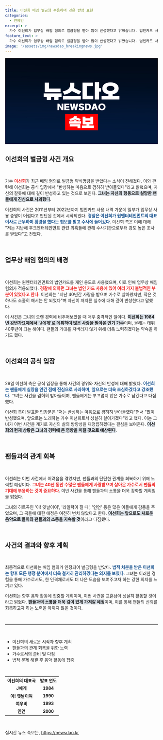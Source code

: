 ```yaml
---
title: 이선희 배임 벌금형 수용하며 깊은 반성 표현
categories:
  - 연예인
excerpt: >
  가수 이선희가 업무상 배임 혐의로 벌금형을 받아 많이 반성했다고 밝혔습니다. 법인카드 사용 내역 논란 속, 팬들에게 사과하며 앞으로의 다짐을 전한 이선희의 진솔한 입장을 확인하세요!
feature_text: >
  가수 이선희가 업무상 배임 혐의로 벌금형을 받아 많이 반성했다고 밝혔습니다. 법인카드 사용 내역 논란 속, 팬들에게 사과하며 앞으로의 다짐을 전한 이선희의 진솔한 입장을 확인하세요!
image: '/assets/img/newsdao_breakingnews.jpg'
---
```


<p><img src="/assets/img/newsdao_breakingnews.jpg" alt="pcversion 속보" /></p>

<h2 data-ke-size="size26">이선희의 벌금형 사건 개요</h2>

<p data-ke-size="size16">&nbsp;</p>

<p>가수 <b><span style="color: #ee2323;">이선희</span></b>가 최근 배임 혐의로 벌금형 약식명령을 받았다는 소식이 전해졌다. 이와 관련해 이선희는 공식 입장에서 "반성하는 마음으로 겸허히 받아들였다"라고 밝혔으며, 자신의 잘못에 대해 깊이 반성하고 있는 것으로 보인다. <b><span style="background-color: #21538527;">그녀는 자신의 행동으로 실망한 팬들에게 진심으로 사과했다</span></b>.</p>

<p>이선희의 사건은 2011년부터 2022년까지 법인카드 사용 내역 가운데 일부가 업무상 사용 증명이 어렵다고 판단된 것에서 시작되었다. <b><span style="color: #1a5490;">경찰은 이선희가 원엔터테인먼트의 대표이사로 근무하며 횡령을 했다는 첩보를 받고 수사에 들어갔다</span></b>. 이선희 측은 이에 대해 "저는 지난해 후크엔터테인먼트 관련 의혹들에 관해 수사기관으로부터 강도 높은 조사를 받았다"고 전했다.</p>

<p data-ke-size="size16">&nbsp;</p>

<h2 data-ke-size="size26">업무상 배임 혐의의 배경</h2>

<p data-ke-size="size16">&nbsp;</p>

<p>이선희는 원엔터테인먼트의 법인카드를 개인 용도로 사용했으며, 이로 인해 업무상 배임 혐의가 적용되었다. <b><span style="color: #ee2323;">경찰에 의하면 그녀는 법인 카드 사용에 있어 여러 가지 불법적인 부분이 있었다고 한다</span></b>. 이선희는 "지난 40년간 사랑을 받으며 가수로 살아왔지만, 작은 것 하나도 소홀히 해서는 안 되었다"며 자신이 저지른 실수에 대해 깊이 반성한다고 말했다.</p>

<p>이 사건은 그녀의 오랜 경력에 비추어보았을 때 매우 충격적인 일이다. <b><span style="background-color: #21538527;">이선희는 1984년 강변가요제에서 'J에게'로 데뷔하여 많은 사랑을 받아온 인기 가수</span></b>이며, 올해는 데뷔 40주년이 되는 해이다. 팬들의 기대를 저버리지 않기 위해 더욱 노력하겠다는 약속을 하기도 했다.</p>

<p data-ke-size="size16">&nbsp;</p>

<h2 data-ke-size="size26">이선희의 공식 입장</h2>

<p data-ke-size="size16">&nbsp;</p>

<p>29일 이선희 측은 공식 입장을 통해 사건의 경위와 자신의 반성에 대해 밝혔다. <b><span style="color: #1a5490;">이선희는 팬들에게 실망을 안긴 점에 진심으로 사과하며, 앞으로는 더욱 조심하겠다고 강조했다</span></b>. 그녀는 사건을 겸허히 받아들이며, 팬들에게는 부끄럽지 않은 가수로 남겠다고 다짐했다.</p>

<p>이선희 측이 발표한 입장문은 "저는 반성하는 마음으로 겸허히 받아들였다"면서 "많이 반성했으며, 앞으로는 노래하는 가수 이선희로서 성실히 살아가겠다"라고 했다. 이는 그녀가 이번 사건을 계기로 자신의 삶의 방향성을 재정립하겠다는 결심을 보여준다. <b><span style="background-color: #21538527;">이선희의 현재 상황은 그녀의 경력에 큰 영향을 미칠 것으로 예상된다</span></b>.</p>

<p data-ke-size="size16">&nbsp;</p>

<h2 data-ke-size="size26">팬들과의 관계 회복</h2>

<p data-ke-size="size16">&nbsp;</p>

<p>이선희는 이번 사건에서 어려움을 겪었지만, 팬들과의 단단한 관계를 회복하기 위해 노력할 예정이다. <b><span style="color: #ee2323;">그녀는 40년 동안 수많은 팬들에게 사랑받으며 살아온 가수로서 팬들의 기대에 부응하는 것이 중요하다</span></b>. 이번 사건을 통해 팬들과의 소통을 더욱 강화할 계획임을 밝혔다.</p>

<p>그녀의 히트곡인 '아! 옛날이여', '라일락이 질 때', '인연' 등은 많은 이들에게 감동을 주었으며, 그 곡들에 대한 애정은 여전히 변치 않았다고 한다. <b><span style="background-color: #21538527;">이선희는 앞으로도 새로운 음악으로 돌아와 팬들과의 소통을 지속할 것</span></b>이라고 다짐했다.</p>

<p data-ke-size="size16">&nbsp;</p>

<h2 data-ke-size="size26">사건의 결과와 향후 계획</h2>

<p data-ke-size="size16">&nbsp;</p>

<p>최종적으로 이선희는 배임 혐의가 인정되어 벌금형을 받았다. <b><span style="color: #1a5490;">법적 처분을 받은 이선희는 향후 모든 행정 분야에서 더욱 철저히 관리하겠다는 의지를 보였다</span></b>. 그녀는 이러한 경험을 통해 가수로서도, 한 인격체로서도 더 나은 모습을 보여주고자 하는 강한 의지를 느끼고 있다.</p>

<p>이선희는 향후 음악 활동에 집중할 계획이며, 이번 사건을 교훈삼아 성실히 활동할 것이라고 밝혔다. <b><span style="background-color: #21538527;">팬들과의 소통을 더욱 깊이 있게 가져갈 예정</span></b>이며, 이를 통해 팬들의 신뢰를 회복하고자 하는 노력을 아끼지 않을 것이다.</p>

<p data-ke-size="size16">&nbsp;</p>

<hr />

<p data-ke-size="size16">&nbsp;</p>

<ul>
    <li>이선희의 새로운 시작과 향후 계획</li>
    <li>팬들과의 관계 회복을 위한 노력</li>
    <li>가수로서의 준비 및 다짐</li>
    <li>법적 문제 해결 후 음악 활동에 집중</li>
</ul>

<p data-ke-size="size16">&nbsp;</p>

<table style="width: 100%;">
    <tr>
        <td style="text-align: center; height: 17px;"><b>이선희의 대표곡</b></td>
        <td style="text-align: center; height: 17px;"><b>발표 연도</b></td>
    </tr>
    <tr>
        <td style="text-align: center; height: 17px;"><b>J에게</b></td>
        <td style="text-align: center; height: 17px;"><b>1984</b></td>
    </tr>
    <tr>
        <td style="text-align: center; height: 17px;"><b>아! 옛날이여</b></td>
        <td style="text-align: center; height: 17px;"><b>1990</b></td>
    </tr>
    <tr>
        <td style="text-align: center; height: 17px;"><b>여우비</b></td>
        <td style="text-align: center; height: 17px;"><b>1993</b></td>
    </tr>
    <tr>
        <td style="text-align: center; height: 17px;"><b>인연</b></td>
        <td style="text-align: center; height: 17px;"><b>2000</b></td>
    </tr>
</table>

<p data-ke-size="size16">&nbsp;</p>
실시간 뉴스 속보는, <a href="https://newsdao.kr" rel="dofollow">https://newsdao.kr</a>


